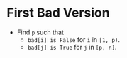 # First Bad Version

* Find `p` such that
  * `bad[i] is False` for `i` in `[1, p)`.
  * `bad[j] is True` for `j` in `[p, n]`.
